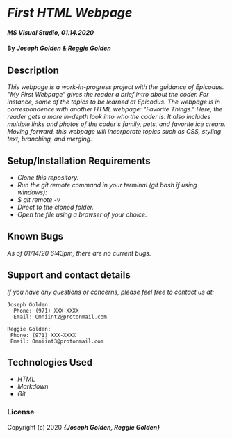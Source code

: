 # _First HTML Webpage_

#### _MS Visual Studio, 01.14.2020_

#### By _**Joseph Golden & Reggie Golden**_

## Description

_This webpage is a work-in-progress project with the guidance of Epicodus. "My First Webpage" gives the reader a brief intro about the coder. For instance, some of the topics to be learned at Epicodus. The webpage is in correspondence with another HTML webpage: "Favorite Things." Here, the reader gets a more in-depth look into who the coder is. It also includes multiple links and photos of the coder's family, pets, and favorite ice cream. Moving forward, this webpage will incorporate topics such as CSS, styling text, branching, and merging._

## Setup/Installation Requirements

* _Clone this repository._
* _Run the git remote command in your terminal (git bash if using windows):_
* _$ git remote -v_
* _Direct to the cloned folder._
* _Open the file using a browser of your choice._

## Known Bugs

_As of 01/14/20 6:43pm, there are no current bugs._

## Support and contact details

_If you have any questions or concerns, please feel free to contact us at:_

    Joseph Golden:
      Phone: (971) XXX-XXXX
      Email: Omniint2@protonmail.com

    Reggie Golden:
     Phone: (971) XXX-XXXX
     Email: Omniint3@protonmail.com

## Technologies Used

* _HTML_
*  _Markdown_
* _Git_

### License

Copyright (c) 2020 **_{Joseph Golden, Reggie Golden}_**
